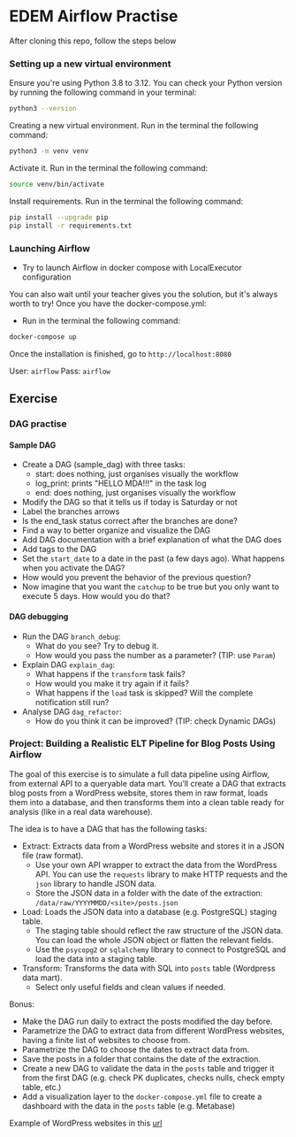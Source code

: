 # EDEM Airflow Practise

After cloning this repo, follow the steps below

### Setting up a new virtual environment

Ensure you're using Python 3.8 to 3.12. You can check your Python version by running the following command in your terminal:

```bash
python3 --version
```

Creating a new virtual environment. Run in the terminal the following command:

```bash
python3 -m venv venv
```

Activate it. Run in the terminal the following command:

```bash
source venv/bin/activate
```

Install requirements. Run in the terminal the following command:

```bash
pip install --upgrade pip
pip install -r requirements.txt
```

### Launching Airflow

- Try to launch Airflow in docker compose with LocalExecutor configuration

You can also wait until your teacher gives you the solution, but it's always worth to try!
Once you have the docker-compose.yml:

- Run in the terminal the following command:

```bash
docker-compose up
```

Once the installation is finished, go to `http://localhost:8080`

User: `airflow`
Pass: `airflow`

## Exercise

### DAG practise

#### Sample DAG

- Create a DAG (sample_dag) with three tasks:
    - start: does nothing, just organises visually the workflow
    - log_print: prints "HELLO MDA!!!" in the task log
    - end: does nothing, just organises visually the workflow
- Modify the DAG so that it tells us if today is Saturday or not
- Label the branches arrows
- Is the end_task status correct after the branches are done?
- Find a way to better organize and visualize the DAG
- Add DAG documentation with a brief explanation of what the DAG does
- Add tags to the DAG
- Set the `start_date` to a date in the past (a few days ago). What happens when you activate the DAG?
- How would you prevent the behavior of the previous question?
- Now imagine that you want the `catchup` to be true but you only want to execute 5 days. How would you do that?

#### DAG debugging

- Run the DAG `branch_debug`:
  - What do you see? Try to debug it.
  - How would you pass the number as a parameter? (TIP: use `Param`)
- Explain DAG `explain_dag`:
  - What happens if the `transform` task fails?
  - How would you make it try again if it fails?
  - What happens if the `load` task is skipped? Will the complete notification still run?
- Analyse DAG `dag_refactor`:
  - How do you think it can be improved? (TIP: check Dynamic DAGs)

### Project: Building a Realistic ELT Pipeline for Blog Posts Using Airflow

The goal of this exercise is to simulate a full data pipeline using Airflow, from external API to a queryable data mart.
You’ll create a DAG that extracts blog posts from a WordPress website, stores them in raw format, loads them into a database, and then transforms them into a clean table ready for analysis (like in a real data warehouse).

The idea is to have a DAG that has the following tasks:
- Extract: Extracts data from a WordPress website and stores it in a JSON file (raw format).
  - Use your own API wrapper to extract the data from the WordPress API. You can use the `requests` library to make HTTP requests and the `json` library to handle JSON data.
  - Store the JSON data in a folder with the date of the extraction: `/data/raw/YYYYMMDD/<site>/posts.json`
- Load: Loads the JSON data into a database (e.g. PostgreSQL) staging table.
  - The staging table should reflect the raw structure of the JSON data. You can load the whole JSON object or flatten the relevant fields.
  - Use the `psycopg2` or `sqlalchemy` library to connect to PostgreSQL and load the data into a staging table.
- Transform: Transforms the data with SQL into `posts` table (Wordpress data mart).
  - Select only useful fields and clean values if needed.

Bonus:
- Make the DAG run daily to extract the posts modified the day before.
- Parametrize the DAG to extract data from different WordPress websites, having a finite list of websites to choose from.
- Parametrize the DAG to choose the dates to extract data from.
- Save the posts in a folder that contains the date of the extraction.
- Create a new DAG to validate the data in the `posts` table and trigger it from the first DAG (e.g. check PK duplicates, checks nulls, check empty table, etc.)
- Add a visualization layer to the `docker-compose.yml` file to create a dashboard with the data in the `posts` table (e.g. Metabase)

Example of WordPress websites in this [url](https://elementor.com/blog/famous-wordpress-websites/)
